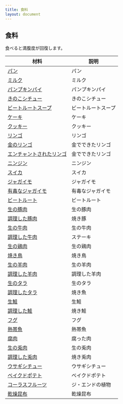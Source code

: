 ```yaml
---
title: 食料
layout: document
---
```


## 食料

食べると満腹度が回復します。

|材料|説明|
|---|---|
|[パン](パン)|パン|
|[ミルク](ミルク)|ミルク|
|[パンプキンパイ](パンプキンパイ)|パンプキンパイ|
|[きのこシチュー](きのこシチュー)|きのこシチュー|
|[ビートルートスープ](ビートルートスープ)|ビートルートスープ|
|[ケーキ](ケーキ)|ケーキ|
|[クッキー](クッキー)|クッキー|
|[リンゴ](リンゴ)|リンゴ|
|[金のリンゴ](金のリンゴ)|金でできたリンゴ|
|[エンチャントされたリンゴ](エンチャントされたリンゴ)|金でできたリンゴ|
|[ニンジン](ニンジン)|ニンジン|
|[スイカ](スイカ)|スイカ|
|[ジャガイモ](ジャガイモ)|ジャガイモ|
|[有毒なジャガイモ](有毒なジャガイモ)|有毒なジャガイモ|
|[ビートルート](ビートルート)|ビートルート|
|[生の豚肉](生の豚肉)|生の豚肉|
|[調理した豚肉](調理した豚肉)|焼き豚|
|[生の牛肉](生の牛肉)|生の牛肉|
|[調理した牛肉](調理した牛肉)|ステーキ|
|[生の鶏肉](生の鶏肉)|生の鶏肉|
|[焼き鳥](焼き鳥)|焼き鳥|
|[生の羊肉](生の羊肉)|生の羊肉|
|[調理した羊肉](調理した羊肉)|調理した羊肉|
|[生のタラ](生のタラ)|生のタラ|
|[調理したタラ](調理したタラ)|焼き魚|
|[生鮭](生鮭)|生鮭|
|[調理した鮭](調理した鮭)|焼き鮭|
|[フグ](フグ)|フグ|
|[熱帯魚](熱帯魚)|熱帯魚|
|[腐肉](腐肉)|腐った肉|
|[生の兎肉](生の兎肉)|生の兎肉|
|[調理した兎肉](調理した兎肉)|焼き兎肉|
|[ウサギシチュー](ウサギシチュー)|ウサギシチュー|
|[ベイクドポテト](ベイクドポテト)|ベイクドポテト|
|[コーラスフルーツ](コーラスフルーツ)|ジ・エンドの植物|
|[乾燥昆布](乾燥昆布)|乾燥昆布|
